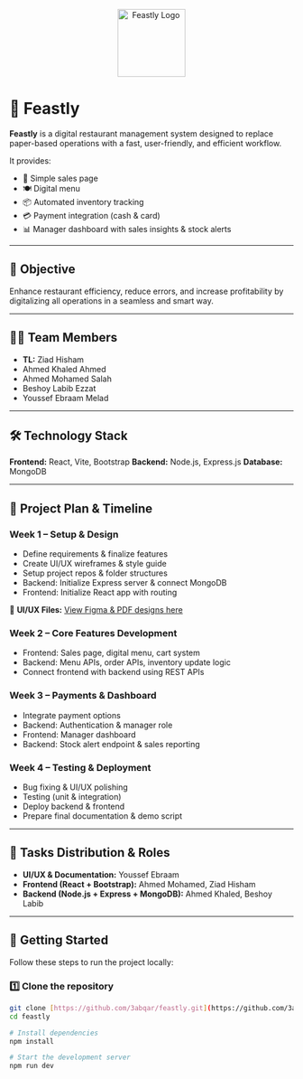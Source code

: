 <p align="center">
  <img src="https://github.com/3abqar/feastly/blob/main/public/food.png" alt="Feastly Logo" width="120"/>
</p>

# 🍴 Feastly

**Feastly** is a digital restaurant management system designed to replace paper-based operations with a fast, user-friendly, and efficient workflow.

It provides:
- 📑 Simple sales page
- 🍽️ Digital menu
- 📦 Automated inventory tracking
- 💳 Payment integration (cash & card)
- 📊 Manager dashboard with sales insights & stock alerts

---

## 🎯 Objective
Enhance restaurant efficiency, reduce errors, and increase profitability by digitalizing all operations in a seamless and smart way.

---

## 👨‍💻 Team Members
- **TL:** Ziad Hisham
- Ahmed Khaled Ahmed
- Ahmed Mohamed Salah
- Beshoy Labib Ezzat
- Youssef Ebraam Melad

---

## 🛠️ Technology Stack
**Frontend:** React, Vite, Bootstrap
**Backend:** Node.js, Express.js
**Database:** MongoDB

---

## 📅 Project Plan & Timeline

### **Week 1 – Setup & Design**
- Define requirements & finalize features
- Create UI/UX wireframes & style guide
- Setup project repos & folder structures
- Backend: Initialize Express server & connect MongoDB
- Frontend: Initialize React app with routing

🎨 **UI/UX Files:** [View Figma & PDF designs here](https://github.com/3abqar/feastly/tree/main/UI-UX)

### **Week 2 – Core Features Development**
- Frontend: Sales page, digital menu, cart system
- Backend: Menu APIs, order APIs, inventory update logic
- Connect frontend with backend using REST APIs

### **Week 3 – Payments & Dashboard**
- Integrate payment options
- Backend: Authentication & manager role
- Frontend: Manager dashboard
- Backend: Stock alert endpoint & sales reporting

### **Week 4 – Testing & Deployment**
- Bug fixing & UI/UX polishing
- Testing (unit & integration)
- Deploy backend & frontend
- Prepare final documentation & demo script

---

## 👥 Tasks Distribution & Roles
- **UI/UX & Documentation:** Youssef Ebraam
- **Frontend (React + Bootstrap):** Ahmed Mohamed, Ziad Hisham
- **Backend (Node.js + Express + MongoDB):** Ahmed Khaled, Beshoy Labib

---

## 🚀 Getting Started

Follow these steps to run the project locally:

### 1️⃣ Clone the repository
```bash
git clone [https://github.com/3abqar/feastly.git](https://github.com/3abqar/feastly.git)
cd feastly

# Install dependencies
npm install

# Start the development server
npm run dev
